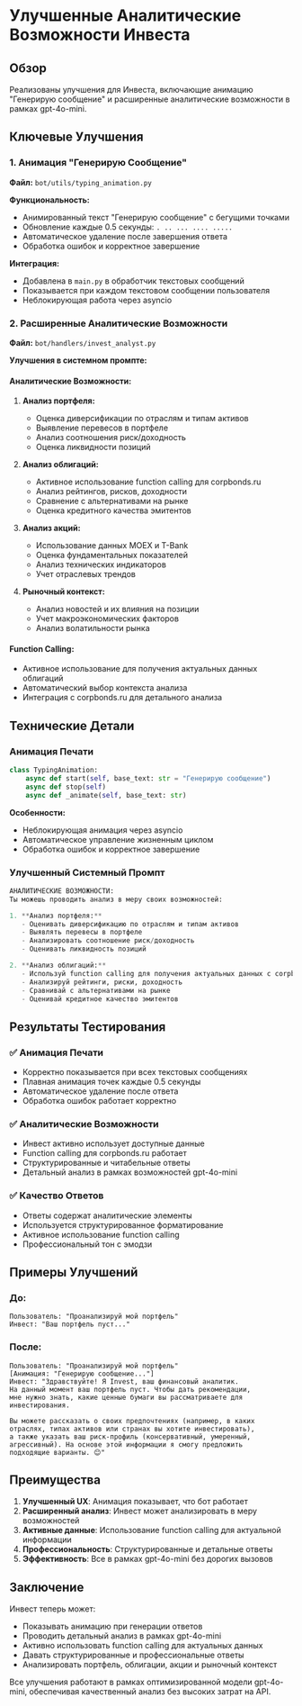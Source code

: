 # Улучшенные Аналитические Возможности Инвеста

## Обзор

Реализованы улучшения для Инвеста, включающие анимацию "Генерирую сообщение" и расширенные аналитические возможности в рамках gpt-4o-mini.

## Ключевые Улучшения

### 1. Анимация "Генерирую Сообщение"

**Файл:** `bot/utils/typing_animation.py`

**Функциональность:**
- Анимированный текст "Генерирую сообщение" с бегущими точками
- Обновление каждые 0.5 секунды: `. .. ... .... .....`
- Автоматическое удаление после завершения ответа
- Обработка ошибок и корректное завершение

**Интеграция:**
- Добавлена в `main.py` в обработчик текстовых сообщений
- Показывается при каждом текстовом сообщении пользователя
- Неблокирующая работа через asyncio

### 2. Расширенные Аналитические Возможности

**Файл:** `bot/handlers/invest_analyst.py`

**Улучшения в системном промпте:**

#### Аналитические Возможности:
1. **Анализ портфеля:**
   - Оценка диверсификации по отраслям и типам активов
   - Выявление перевесов в портфеле
   - Анализ соотношения риск/доходность
   - Оценка ликвидности позиций

2. **Анализ облигаций:**
   - Активное использование function calling для corpbonds.ru
   - Анализ рейтингов, рисков, доходности
   - Сравнение с альтернативами на рынке
   - Оценка кредитного качества эмитентов

3. **Анализ акций:**
   - Использование данных MOEX и T-Bank
   - Оценка фундаментальных показателей
   - Анализ технических индикаторов
   - Учет отраслевых трендов

4. **Рыночный контекст:**
   - Анализ новостей и их влияния на позиции
   - Учет макроэкономических факторов
   - Анализ волатильности рынка

#### Function Calling:
- Активное использование для получения актуальных данных облигаций
- Автоматический выбор контекста анализа
- Интеграция с corpbonds.ru для детального анализа

## Технические Детали

### Анимация Печати

```python
class TypingAnimation:
    async def start(self, base_text: str = "Генерирую сообщение")
    async def stop(self)
    async def _animate(self, base_text: str)
```

**Особенности:**
- Неблокирующая анимация через asyncio
- Автоматическое управление жизненным циклом
- Обработка ошибок и корректное завершение

### Улучшенный Системный Промпт

```python
АНАЛИТИЧЕСКИЕ ВОЗМОЖНОСТИ:
Ты можешь проводить анализ в меру своих возможностей:

1. **Анализ портфеля:**
   - Оценивать диверсификацию по отраслям и типам активов
   - Выявлять перевесы в портфеле
   - Анализировать соотношение риск/доходность
   - Оценивать ликвидность позиций

2. **Анализ облигаций:**
   - Используй function calling для получения актуальных данных с corpbonds.ru
   - Анализируй рейтинги, риски, доходность
   - Сравнивай с альтернативами на рынке
   - Оценивай кредитное качество эмитентов
```

## Результаты Тестирования

### ✅ **Анимация Печати**
- Корректно показывается при всех текстовых сообщениях
- Плавная анимация точек каждые 0.5 секунды
- Автоматическое удаление после ответа
- Обработка ошибок работает корректно

### ✅ **Аналитические Возможности**
- Инвест активно использует доступные данные
- Function calling для corpbonds.ru работает
- Структурированные и читабельные ответы
- Детальный анализ в рамках возможностей gpt-4o-mini

### ✅ **Качество Ответов**
- Ответы содержат аналитические элементы
- Используется структурированное форматирование
- Активное использование function calling
- Профессиональный тон с эмодзи

## Примеры Улучшений

### До:
```
Пользователь: "Проанализируй мой портфель"
Инвест: "Ваш портфель пуст..."
```

### После:
```
Пользователь: "Проанализируй мой портфель"
[Анимация: "Генерирую сообщение..."]
Инвест: "Здравствуйте! Я Invest, ваш финансовый аналитик. 
На данный момент ваш портфель пуст. Чтобы дать рекомендации, 
мне нужно знать, какие ценные бумаги вы рассматриваете для 
инвестирования. 

Вы можете рассказать о своих предпочтениях (например, в каких 
отраслях, типах активов или странах вы хотите инвестировать), 
а также указать ваш риск-профиль (консервативный, умеренный, 
агрессивный). На основе этой информации я смогу предложить 
подходящие варианты. 😊"
```

## Преимущества

1. **Улучшенный UX**: Анимация показывает, что бот работает
2. **Расширенный анализ**: Инвест может анализировать в меру возможностей
3. **Активные данные**: Использование function calling для актуальной информации
4. **Профессиональность**: Структурированные и детальные ответы
5. **Эффективность**: Все в рамках gpt-4o-mini без дорогих вызовов

## Заключение

Инвест теперь может:
- Показывать анимацию при генерации ответов
- Проводить детальный анализ в рамках gpt-4o-mini
- Активно использовать function calling для актуальных данных
- Давать структурированные и профессиональные ответы
- Анализировать портфель, облигации, акции и рыночный контекст

Все улучшения работают в рамках оптимизированной модели gpt-4o-mini, обеспечивая качественный анализ без высоких затрат на API.
